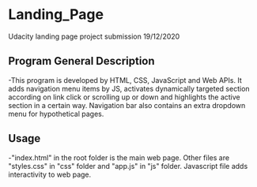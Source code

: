 # Landing_Page
Udacity landing page project submission
19/12/2020

Program General Description
----------------------------
-This program is developed by HTML, CSS, JavaScript and Web APIs.
It adds navigation menu items by JS, activates dynamically targeted section according on link click or scrolling up or down and highlights the active section in a certain way.
Navigation bar also contains an extra dropdown menu for hypothetical pages.

Usage
------
-"index.html" in the root folder is the main web page. Other files are "styles.css" in "css" folder and "app.js" in "js" folder.
Javascript file adds interactivity to web page.

